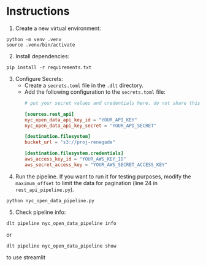 # Instructions

1. Create a new virtual environment: 
```
python -m venv .venv
source .venv/bin/activate
```
2. Install dependencies: 
```
pip install -r requirements.txt
```
3. Configure Secrets:
   - Create a `secrets.toml` file in the `.dlt` directory.
   - Add the following configuration to the `secrets.toml` file:
     ```toml
     # put your secret values and credentials here. do not share this file and do not push it to github

     [sources.rest_api]
     nyc_open_data_api_key_id = "YOUR_API_KEY"
     nyc_open_data_api_key_secret = "YOUR_API_SECRET"

     [destination.filesystem]
     bucket_url = "s3://proj-renegade" 

     [destination.filesystem.credentials]
     aws_access_key_id = "YOUR_AWS_KEY_ID"
     aws_secret_access_key = "YOUR_AWS_SECRET_ACCESS_KEY"


4. Run the pipeline. If you want to run it for testing purposes, modify the `maximum_offset` to limit the data for pagination (line 24 in `rest_api_pipeline.py`). 
```
python nyc_open_data_pipeline.py
```
5. Check pipeline info:
```
dlt pipeline nyc_open_data_pipeline info
``` 
or 
```
dlt pipeline nyc_open_data_pipeline show
``` 
to use streamlit